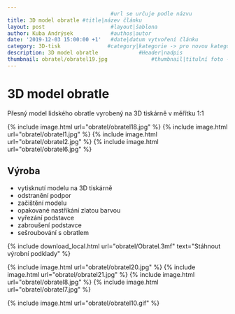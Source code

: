 ```yaml
---
                                 #url se určuje podle názvu
title: 3D model obratle #title|název článku   
layout: post                     #layout|šablona
author: Kuba Andrýsek            #authos|autor
date: '2019-12-03 15:00:00 +1'   #date|datum vytvoření článku
category: 3D-tisk               #category|kategorie -> pro novou kategorii je potřeba vytvořit stránku v "categories"
description: 3D model obratle             #Header|nadpis
thumbnail: obratel/obratel19.jpg              #thumbnail|titulní foto -> cesta "/img/blog/**nazev-clanku/Kolo.png**"
--- 
```


# 3D model obratle

Přesný model lidského obratle vyrobený na 3D tiskárně v měřítku 1:1

{% include image.html
url="obratel/obratel18.jpg"
%}
{% include image.html
url="obratel/obratel1.jpg"
%}
{% include image.html
url="obratel/obratel2.jpg"
%}
{% include image.html
url="obratel/obratel6.jpg"
%}

## Výroba

- vytisknutí modelu na 3D tiskárně
- odstranění podpor
- začištění modelu
- opakované nastříkání zlatou barvou
- vyřezání podstavce
- zabroušení podstavce
- sešroubování s obratlem


{% include download_local.html
url="obratel/Obratel.3mf"
text="Stáhnout výrobní podklady"
%}

{% include image.html
url="obratel/obratel20.jpg"
%}
{% include image.html
url="obratel/obratel21.jpg"
%}
{% include image.html
url="obratel/obratel8.jpg"
%}
{% include image.html
url="obratel/obratel7.jpg"
%}

{% include image.html
url="obratel/obratel10.gif"
%}

